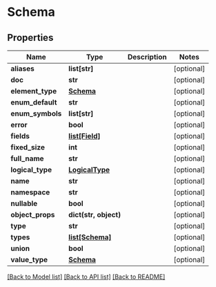 # Schema

## Properties
Name | Type | Description | Notes
------------ | ------------- | ------------- | -------------
**aliases** | **list[str]** |  | [optional] 
**doc** | **str** |  | [optional] 
**element_type** | [**Schema**](Schema.md) |  | [optional] 
**enum_default** | **str** |  | [optional] 
**enum_symbols** | **list[str]** |  | [optional] 
**error** | **bool** |  | [optional] 
**fields** | [**list[Field]**](Field.md) |  | [optional] 
**fixed_size** | **int** |  | [optional] 
**full_name** | **str** |  | [optional] 
**logical_type** | [**LogicalType**](LogicalType.md) |  | [optional] 
**name** | **str** |  | [optional] 
**namespace** | **str** |  | [optional] 
**nullable** | **bool** |  | [optional] 
**object_props** | **dict(str, object)** |  | [optional] 
**type** | **str** |  | [optional] 
**types** | [**list[Schema]**](Schema.md) |  | [optional] 
**union** | **bool** |  | [optional] 
**value_type** | [**Schema**](Schema.md) |  | [optional] 

[[Back to Model list]](../README.md#documentation-for-models) [[Back to API list]](../README.md#documentation-for-api-endpoints) [[Back to README]](../README.md)



